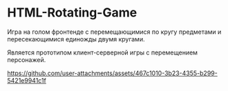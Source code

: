 # HTML-Rotating-Game

Игра на голом фронтенде с перемещающимися по кругу предметами и пересекающимися единожды двумя кругами.

Является прототипом клиент-серверной игры с перемещением персонажей.

https://github.com/user-attachments/assets/467c1010-3b23-4355-b299-5421e9941c1f


